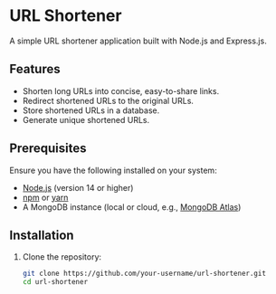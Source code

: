 # URL Shortener

A simple URL shortener application built with Node.js and Express.js.

## Features

- Shorten long URLs into concise, easy-to-share links.
- Redirect shortened URLs to the original URLs.
- Store shortened URLs in a database.
- Generate unique shortened URLs.

## Prerequisites

Ensure you have the following installed on your system:

- [Node.js](https://nodejs.org/) (version 14 or higher)
- [npm](https://www.npmjs.com/) or [yarn](https://yarnpkg.com/)
- A MongoDB instance (local or cloud, e.g., [MongoDB Atlas](https://www.mongodb.com/atlas))

## Installation

1. Clone the repository:
   ```bash
   git clone https://github.com/your-username/url-shortener.git
   cd url-shortener
